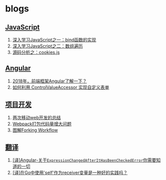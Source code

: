 # blogs

## [JavaScript](https://github.com/shhdgit/blogs/issues?q=is%3Aopen+is%3Aissue+label%3AJavaScript)

1. [深入学习JavaScript之一：bind函数的实现](https://github.com/shhdgit/blogs/issues/1)
1. [深入学习JavaScript之二：数组遍历](https://github.com/shhdgit/blogs/issues/4)
1. [源码分析之：cookies.js](https://github.com/shhdgit/blogs/issues/6)

## [Angular](https://github.com/shhdgit/blogs/labels/Angular)

1. [2018年，前端框架Angular了解一下？](https://github.com/shhdgit/blogs/issues/9)
1. [如何利用 ControlValueAccessor 实现自定义表单](https://github.com/shhdgit/blogs/issues/11)

## [项目开发](https://github.com/shhdgit/blogs/issues?q=is%3Aissue+is%3Aopen+label%3A%E9%A1%B9%E7%9B%AE%E5%BC%80%E5%8F%91)

1. [两次移动web开发的总结](https://github.com/shhdgit/blogs/issues/2)
1. [Webpack打包代码量增大问题](https://github.com/shhdgit/blogs/issues/3)
1. [图解Forking Workflow](https://github.com/shhdgit/blogs/issues/10)

## [翻译](https://github.com/shhdgit/blogs/labels/%E7%BF%BB%E8%AF%91)

1. [[译]Angular-关于`ExpressionChangedAfterItHasBeenCheckedError`你需要知道的一切](https://github.com/shhdgit/blogs/issues/7)
1. [[译]在Go中使用'self'作为receiver变量是一种好的实践吗？](https://github.com/shhdgit/blogs/issues/8)
